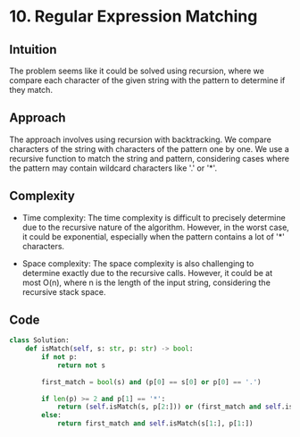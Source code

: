 # 10. Regular Expression Matching

## Intuition
The problem seems like it could be solved using recursion, where we compare each character of the given string with the pattern to determine if they match.

## Approach
The approach involves using recursion with backtracking. We compare characters of the string with characters of the pattern one by one. We use a recursive function to match the string and pattern, considering cases where the pattern may contain wildcard characters like '.' or '*'. 

## Complexity
- Time complexity:
The time complexity is difficult to precisely determine due to the recursive nature of the algorithm. However, in the worst case, it could be exponential, especially when the pattern contains a lot of '*' characters.

- Space complexity:
The space complexity is also challenging to determine exactly due to the recursive calls. However, it could be at most O(n), where n is the length of the input string, considering the recursive stack space.

## Code
```python
class Solution:
    def isMatch(self, s: str, p: str) -> bool:
        if not p:
            return not s
        
        first_match = bool(s) and (p[0] == s[0] or p[0] == '.')
        
        if len(p) >= 2 and p[1] == '*':
            return (self.isMatch(s, p[2:])) or (first_match and self.isMatch(s[1:], p))
        else:
            return first_match and self.isMatch(s[1:], p[1:])
```